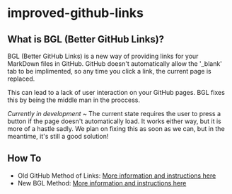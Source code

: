 # improved-github-links
## What is BGL (Better GitHub Links)?
BGL (Better GitHub Links) is a new way of providing links for your MarkDown files in GitHub. GitHub doesn't automatically allow the '\_blank' tab to be implimented, so any time you click a link, the current page is replaced. 

This can lead to a lack of user interaction on your GitHub pages. BGL fixes this by being the middle man in the proccess.

_Currently in development_ ~ The current state requires the user to press a button if the page doesn't automatically load. It works either way, but it is more of a hastle sadly. We plan on fixing this as soon as we can, but in the meantime, it's still a good solution!
## How To
- Old GitHub Method of Links: [More information and instructions here](https://better-github-links.vercel.app)
- New BGL Method: [More information and instructions here](https://nolant.org/linkify?link=https://better-github-links.vercel.app)
